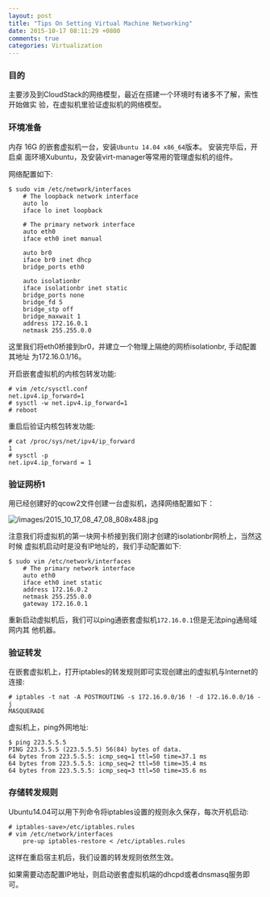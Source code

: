 ```yaml
---
layout: post
title: "Tips On Setting Virtual Machine Networking"
date: 2015-10-17 08:11:29 +0800
comments: true
categories: Virtualization
---
```

### 目的
主要涉及到CloudStack的网络模型，最近在搭建一个环境时有诸多不了解，索性开始做实
验，在虚拟机里验证虚拟机的网络模型。    

### 环境准备
内存 16G 的嵌套虚拟机一台，安装`Ubuntu 14.04 x86_64`版本。 安装完毕后，开启桌
面环境Xubuntu，及安装virt-manager等常用的管理虚拟机的组件。    

网络配置如下:    

```
$ sudo vim /etc/network/interfaces
    # The loopback network interface
    auto lo
    iface lo inet loopback
    
    # The primary network interface
    auto eth0
    iface eth0 inet manual
    
    auto br0
    iface br0 inet dhcp
    bridge_ports eth0
    
    auto isolationbr
    iface isolationbr inet static
    bridge_ports none
    bridge_fd 5
    bridge_stp off
    bridge_maxwait 1
    address 172.16.0.1
    netmask 255.255.0.0
```
这里我们将eth0桥接到br0，并建立一个物理上隔绝的网桥isolationbr, 手动配置其地址
为172.16.0.1/16。    

开启嵌套虚拟机的内核包转发功能:    

```
# vim /etc/sysctl.conf
net.ipv4.ip_forward=1
# sysctl -w net.ipv4.ip_forward=1
# reboot
```
重启后验证内核包转发功能:    

```
# cat /proc/sys/net/ipv4/ip_forward 
1
# sysctl -p
net.ipv4.ip_forward = 1
```

### 验证网桥1
用已经创建好的qcow2文件创建一台虚拟机，选择网络配置如下：    

![/images/2015_10_17_08_47_08_808x488.jpg](/images/2015_10_17_08_47_08_808x488.jpg)    

注意我们将虚拟机的第一块网卡桥接到我们刚才创建的isolationbr网桥上，当然这时候
虚拟机启动时是没有IP地址的，我们手动配置如下:    

```
$ sudo vim /etc/network/interfaces
    # The primary network interface
    auto eth0
    iface eth0 inet static
    address 172.16.0.2
    netmask 255.255.0.0
    gateway 172.16.0.1
```
重新启动虚拟机后，我们可以ping通嵌套虚拟机`172.16.0.1`但是无法ping通局域网内其
他机器。    

### 验证转发
在嵌套虚拟机上，打开iptables的转发规则即可实现创建出的虚拟机与Internet的连接:    

```
# iptables -t nat -A POSTROUTING -s 172.16.0.0/16 ! -d 172.16.0.0/16 -j
MASQUERADE
```

虚拟机上，ping外网地址:    

```
$ ping 223.5.5.5
PING 223.5.5.5 (223.5.5.5) 56(84) bytes of data.
64 bytes from 223.5.5.5: icmp_seq=1 ttl=50 time=37.1 ms
64 bytes from 223.5.5.5: icmp_seq=2 ttl=50 time=35.4 ms
64 bytes from 223.5.5.5: icmp_seq=3 ttl=50 time=35.6 ms
```

### 存储转发规则
Ubuntu14.04可以用下列命令将iptables设置的规则永久保存，每次开机启动:    

```
# iptables-save>/etc/iptables.rules
# vim /etc/network/interfaces
	pre-up iptables-restore < /etc/iptables.rules
```
这样在重启宿主机后，我们设置的转发规则依然生效。    

如果需要动态配置IP地址，则启动嵌套虚拟机端的dhcpd或者dnsmasq服务即可。    
